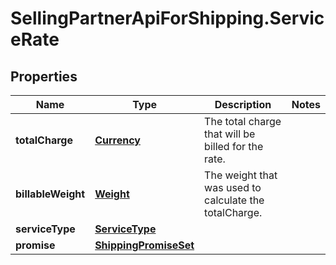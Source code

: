 # SellingPartnerApiForShipping.ServiceRate

## Properties
Name | Type | Description | Notes
------------ | ------------- | ------------- | -------------
**totalCharge** | [**Currency**](Currency.md) | The total charge that will be billed for the rate. | 
**billableWeight** | [**Weight**](Weight.md) | The weight that was used to calculate the totalCharge. | 
**serviceType** | [**ServiceType**](ServiceType.md) |  | 
**promise** | [**ShippingPromiseSet**](ShippingPromiseSet.md) |  | 


